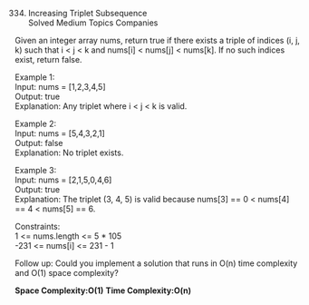 334. Increasing Triplet Subsequence  
Solved Medium Topics Companies
  
Given an integer array nums, return true if there exists a triple of indices (i, j, k) such that i < j < k and nums[i] < nums[j] < nums[k]. If no such indices exist, return false.  
  
Example 1:  
Input: nums = [1,2,3,4,5]  
Output: true  
Explanation: Any triplet where i < j < k is valid.  
  
Example 2:  
Input: nums = [5,4,3,2,1]  
Output: false  
Explanation: No triplet exists. 
  
Example 3:  
Input: nums = [2,1,5,0,4,6]  
Output: true  
Explanation: The triplet (3, 4, 5) is valid because nums[3] == 0 < nums[4] == 4 < nums[5] == 6.  
   
Constraints:  
1 <= nums.length <= 5 * 105  
-231 <= nums[i] <= 231 - 1  
   
Follow up: Could you implement a solution that runs in O(n) time complexity and O(1) space complexity?  

**Space Complexity:O(1)**
**Time Complexity:O(n)**
